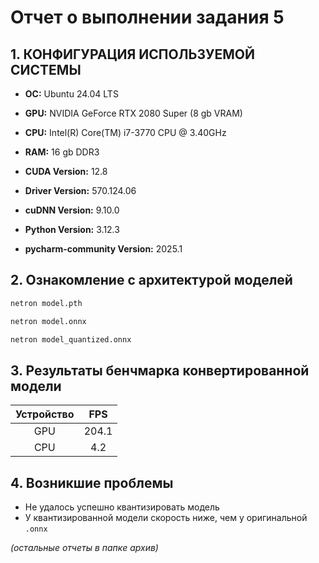 # Отчет о выполнении задания 5

## 1. КОНФИГУРАЦИЯ ИСПОЛЬЗУЕМОЙ СИСТЕМЫ
- **ОС:** Ubuntu 24.04 LTS
- **GPU:** NVIDIA GeForce RTX 2080 Super (8 gb VRAM)
- **CPU:** Intel(R) Core(TM) i7-3770 CPU @ 3.40GHz
- **RAM:** 16 gb DDR3

- **CUDA Version:** 12.8
- **Driver Version:** 570.124.06
- **cuDNN Version:** 9.10.0
- **Python Version:** 3.12.3
- **pycharm-community Version:** 2025.1

## 2. Ознакомление с архитектурой моделей
```bash
netron model.pth
```
```bash
netron model.onnx
```
```bash
netron model_quantized.onnx
```

## 3. Результаты бенчмарка конвертированной модели
|  Устройство  |      FPS      |
|:------------:|:-------------:|
|     GPU      |     204.1     |
|    CPU    |      4.2      |


## 4. Возникшие проблемы
- Не удалось успешно квантизировать модель
- У квантизированной модели скорость ниже, чем у оригинальной `.onnx`

*(остальные отчеты в папке архив)*
